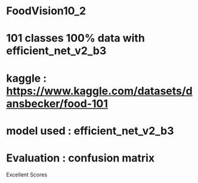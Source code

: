 # FoodVision10_2

# 101 classes 100% data with efficient_net_v2_b3  

# kaggle : https://www.kaggle.com/datasets/dansbecker/food-101  

# model used : efficient_net_v2_b3  

# Evaluation : confusion matrix  

Excellent Scores
